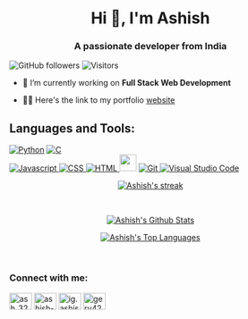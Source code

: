 <h1 align="center">Hi 👋, I'm Ashish</h1>
<h3 align="center">A passionate developer from India</h3>

![GitHub followers](https://img.shields.io/github/followers/gery420?logo=github)
![Visitors](https://komarev.com/ghpvc/?username=gery420)


- 🔭 I’m currently working on **Full Stack Web Development**

- 👨‍💻 Here's the link to my portfolio <a href="https://ashish.college" target=_blank>website</a>

## Languages and Tools:
<a href="#"><img alt="Python" src="http://img.shields.io/badge/-Python-3776AB?style=for-the-badge&logo=python&logoColor=ffffff"></a>
<a href="#"><img alt="C" src="https://img.shields.io/badge/C-00599C?style=for-the-badge&logo=c%2B%2B&logoColor=white"></a>
<br>
<a href="#"><img alt="Javascript" src="https://img.shields.io/badge/-JavaScript-%23F7DF1C?style=for-the-badge&logo=javascript&logoColor=000000&labelColor=%23F7DF1C&color=%23FFCE5A">
<a href="#"><img alt="CSS" src="https://img.shields.io/badge/-CSS3-%231572B6?style=for-the-badge&logo=css3">
<a href="#"><img alt="HTML" src="https://img.shields.io/badge/-HTML5-%23E44D27?style=for-the-badge&logo=html5&logoColor=ffffff">
<a href="#"><img at="React Js" src="https://upload.wikimedia.org/wikipedia/commons/thumb/a/a7/React-icon.svg/240px-React-icon.svg.png" width="30" height="30"></a>
<a href="#"><img alt="Git" src="https://img.shields.io/badge/-Git-%23F05032?style=for-the-badge&logo=git&logoColor=%23ffffff">
<a href="#"><img alt="Visual Studio Code" src="http://img.shields.io/badge/-VS%20Code-007ACC?style=for-the-badge&logo=visual-studio-code&logoColor=ffffff"></a>
<br>
<p align="center">
    <a href="#">
        <img alt="Ashish's streak" src="https://github-readme-streak-stats.herokuapp.com/?user=gery420&theme=black-ice&hide_border=true&stroke=0000&background=060A0CD0"/>
    </a>
</p>
<br>
<p align="center">
    <a href="#"><img alt="Ashish's Github Stats" src="https://github-readme-stats.vercel.app/api username=gery420&show_icons=true&count_private=true&theme=react&hide_border=true&bg_color=0D1117"/></a>
</p>

<p align="center">
<a href="#"><img alt="Ashish's Top Languages" src="https://github-readme-stats.vercel.app/api/top-langs/?username=ConnectBhawna&langs_count=8&count_private=true&layout=compact&theme=react&hide_border=true&bg_color=0D1117" /></a>
</p>

<br>
<h3 align="left">Connect with me:</h3>
<p align="left">
<a href="https://twitter.com/ash_3233" target="_blank"><img align="center" src="https://raw.githubusercontent.com/rahuldkjain/github-profile-readme-generator/master/src/images/icons/Social/twitter.svg" alt="ash_3233" height="30" width="40" /></a>
<a href="https://linkedin.com/in/ashish-mishra-768bb128b" target="_blank"><img align="center" src="https://raw.githubusercontent.com/rahuldkjain/github-profile-readme-generator/master/src/images/icons/Social/linked-in-alt.svg" alt="ashish-mishra-768bb128b" height="30" width="40" /></a>
<a href="https://instagram.com/ig.ashish.__" target="_blank"><img align="center" src="https://raw.githubusercontent.com/rahuldkjain/github-profile-readme-generator/master/src/images/icons/Social/instagram.svg" alt="ig.ashish.__" height="30" width="40" /></a>
<a href="https://www.leetcode.com/gery420" target="_blank"><img align="center" src="https://raw.githubusercontent.com/rahuldkjain/github-profile-readme-generator/master/src/images/icons/Social/leet-code.svg" alt="gery420" height="30" width="40" /></a>
</p>

